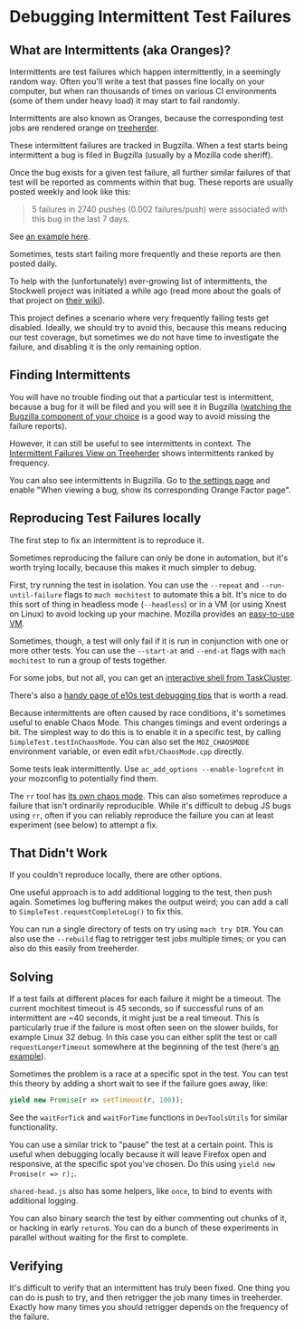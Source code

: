 # Debugging Intermittent Test Failures

## What are Intermittents (aka Oranges)?

Intermittents are test failures which happen intermittently, in a seemingly random way. Often you'll write a test that passes fine locally on your computer, but when ran thousands of times on various CI environments (some of them under heavy load) it may start to fail randomly.

Intermittents are also known as Oranges, because the corresponding test jobs are rendered orange on [treeherder](http://treeherder.mozilla.org/).

These intermittent failures are tracked in Bugzilla. When a test starts being intermittent a bug is filed in Bugzilla (usually by a Mozilla code sheriff).

Once the bug exists for a given test failure, all further similar failures of that test will be reported as comments within that bug.
These reports are usually posted weekly and look like this:

> 5 failures in 2740 pushes (0.002 failures/push) were associated with this bug in the last 7 days.

See [an example here](https://bugzilla.mozilla.org/show_bug.cgi?id=1250523#c4).

Sometimes, tests start failing more frequently and these reports are then posted daily.

To help with the (unfortunately) ever-growing list of intermittents, the Stockwell project was initiated a while ago (read more about the goals of that project on [their wiki](https://wiki.mozilla.org/Auto-tools/Projects/Stockwell)).

This project defines a scenario where very frequently failing tests get disabled.
Ideally, we should try to avoid this, because this means reducing our test coverage, but sometimes we do not have time to investigate the failure, and disabling it is the only remaining option.

## Finding Intermittents

You will have no trouble finding out that a particular test is intermittent, because a bug for it will be filed and you will see it in Bugzilla ([watching the Bugzilla component of your choice](https://bugzilla.mozilla.org/userprefs.cgi?tab=component_watch) is a good way to avoid missing the failure reports).

However, it can still be useful to see intermittents in context. The [Intermittent Failures View on Treeherder](https://treeherder.mozilla.org/intermittent-failures.html) shows intermittents ranked by frequency.

You can also see intermittents in Bugzilla.  Go to [the settings page](https://bugzilla.mozilla.org/userprefs.cgi?tab=settings) and enable "When viewing a bug, show its corresponding Orange Factor page".

## Reproducing Test Failures locally

The first step to fix an intermittent is to reproduce it.

Sometimes reproducing the failure can only be done in automation, but it's worth trying locally, because this makes it much simpler to debug.

First, try running the test in isolation.  You can use the `--repeat` and `--run-until-failure` flags to `mach mochitest` to automate this a bit.  It's nice to do this sort of thing in headless mode (`--headless`) or in a VM (or using Xnest on Linux) to avoid locking up your machine.  Mozilla provides an [easy-to-use VM](https://developer.mozilla.org/en-US/docs/Mozilla/Developer_guide/Using_the_VM).

Sometimes, though, a test will only fail if it is run in conjunction with one or more other tests.  You can use the `--start-at` and `--end-at` flags with `mach mochitest` to run a group of tests together.

For some jobs, but not all, you can get an [interactive shell from TaskCluster](https://jonasfj.dk/2016/03/one-click-loaners-with-taskcluster/).

There's also a [handy page of e10s test debugging tips](https://wiki.mozilla.org/Electrolysis/e10s_test_tips) that is worth a read.

Because intermittents are often caused by race conditions, it's sometimes useful to enable Chaos Mode.  This changes timings and event orderings a bit. The simplest way to do this is to enable it in a specific test, by
calling `SimpleTest.testInChaosMode`.  You can also set the `MOZ_CHAOSMODE` environment variable, or even edit `mfbt/ChaosMode.cpp` directly.

Some tests leak intermittently. Use `ac_add_options --enable-logrefcnt` in your mozconfig to potentially find them.<!--TODO: how? add more detail about this -->

The `rr` tool has [its own chaos mode](http://robert.ocallahan.org/2016/02/introducing-rr-chaos-mode.html).  This can also sometimes reproduce a failure that isn't ordinarily reproducible.  While it's difficult to debug JS bugs using `rr`, often if you can reliably reproduce the failure you can at least experiment (see below) to attempt a fix.

## That Didn't Work

If you couldn't reproduce locally, there are other options.

One useful approach is to add additional logging to the test, then push again.  Sometimes log buffering makes the output weird; you can add a call to `SimpleTest.requestCompleteLog()` to fix this.

You can run a single directory of tests on try using `mach try DIR`.  You can also use the `--rebuild` flag to retrigger test jobs multiple times; or you can also do this easily from treeherder.<!--TODO: how? and why is it easy?-->

## Solving

If a test fails at different places for each failure it might be a timeout.  The current mochitest timeout is 45 seconds, so if successful runs of an intermittent are ~40 seconds, it might just be a
real timeout.  This is particularly true if the failure is most often seen on the slower builds, for example Linux 32 debug.  In this case you can either split the test or call `requestLongerTimeout` somewhere at the beginning of the test (here's [an example](https://searchfox.org/mozilla-central/rev/c56977420df7a1b692ce0f7e499ddb364d9fd7b2/devtools/client/framework/test/browser_toolbox_tool_remote_reopen.js#12)).

Sometimes the problem is a race at a specific spot in the test.  You can test this theory by adding a short wait to see if the failure goes away, like:
```javascript
yield new Promise(r => setTimeout(r, 100));
```

See the `waitForTick` and `waitForTime` functions in `DevToolsUtils` for similar functionality.

You can use a similar trick to "pause" the test at a certain point. This is useful when debugging locally because it will leave Firefox open and responsive, at the specific spot you've chosen.  Do this
using `yield new Promise(r => r);`.

`shared-head.js` also has some helpers, like `once`, to bind to events with additional logging.

You can also binary search the test by either commenting out chunks of it, or hacking in early `return`s.  You can do a bunch of these experiments in parallel without waiting for the first to complete.

## Verifying

It's difficult to verify that an intermittent has truly been fixed.
One thing you can do is push to try, and then retrigger the job many times in treeherder.  Exactly how many times you should retrigger depends on the frequency of the failure.
